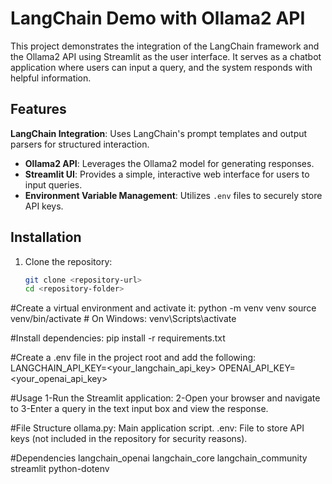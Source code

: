 # LangChain Demo with Ollama2 API

This project demonstrates the integration of the LangChain framework and the Ollama2 API using Streamlit as the user interface. It serves as a chatbot application where users can input a query, and the system responds with helpful information.

## Features

 **LangChain Integration**: Uses LangChain's prompt templates and output parsers for structured interaction.
- **Ollama2 API**: Leverages the Ollama2 model for generating responses.
- **Streamlit UI**: Provides a simple, interactive web interface for users to input queries.
- **Environment Variable Management**: Utilizes `.env` files to securely store API keys.

## Installation

1. Clone the repository:
   ```bash
   git clone <repository-url>
   cd <repository-folder>
#Create a virtual environment and activate it:
python -m venv venv
source venv/bin/activate  # On Windows: venv\Scripts\activate


#Install dependencies:
pip install -r requirements.txt



#Create a .env file in the project root and add the following:
LANGCHAIN_API_KEY=<your_langchain_api_key>
OPENAI_API_KEY=<your_openai_api_key>



#Usage
1-Run the Streamlit application:
2-Open your browser and navigate to
3-Enter a query in the text input box and view the response.



#File Structure
ollama.py: Main application script.
.env: File to store API keys (not included in the repository for security reasons).



#Dependencies
langchain_openai
langchain_core
langchain_community
streamlit
python-dotenv
